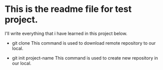 # This is the readme file for test project.

I'll write everything that i have learned in this project below.
 
* git clone
    This command is used to download remote repository to our local.

* git init project-name
    This command is used to create new repository in our local.

    